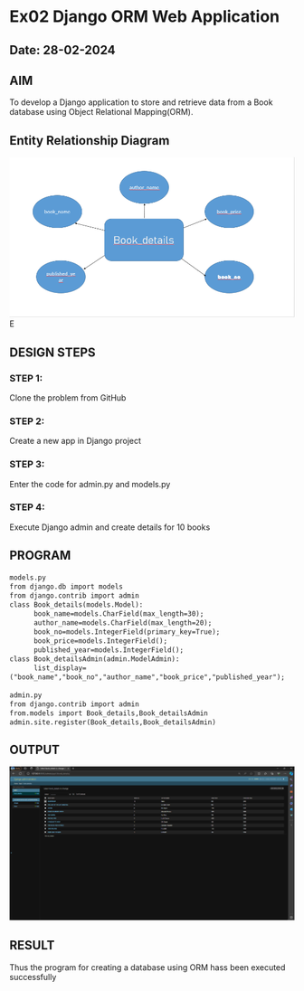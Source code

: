 # Ex02 Django ORM Web Application
## Date: 28-02-2024

## AIM
To develop a Django application to store and retrieve data from a Book database using Object Relational Mapping(ORM).

## Entity Relationship Diagram
![alt text](<doc .png>)E

## DESIGN STEPS

### STEP 1:
Clone the problem from GitHub

### STEP 2:
Create a new app in Django project

### STEP 3:
Enter the code for admin.py and models.py

### STEP 4:
Execute Django admin and create details for 10 books

## PROGRAM
```
models.py
from django.db import models
from django.contrib import admin
class Book_details(models.Model):
      book_name=models.CharField(max_length=30);
      author_name=models.CharField(max_length=20);
      book_no=models.IntegerField(primary_key=True);
      book_price=models.IntegerField();
      published_year=models.IntegerField();
class Book_detailsAdmin(admin.ModelAdmin): 
      list_display=("book_name","book_no","author_name","book_price","published_year");

admin.py
from django.contrib import admin
from.models import Book_details,Book_detailsAdmin
admin.site.register(Book_details,Book_detailsAdmin)
```
## OUTPUT

![output](<Screenshot 2024-02-28 093713.png>)


## RESULT
Thus the program for creating a database using ORM hass been executed successfully
